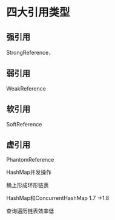 # 四大引用类型

## 强引用

StrongReference，

## 弱引用

WeakReference

## 软引用

SoftReference

## 虚引用

PhantomReference





HashMap并发操作

桶上形成环形链表

HashMap和ConcurrentHashMap  1.7 ->1.8

查询遍历链表效率低